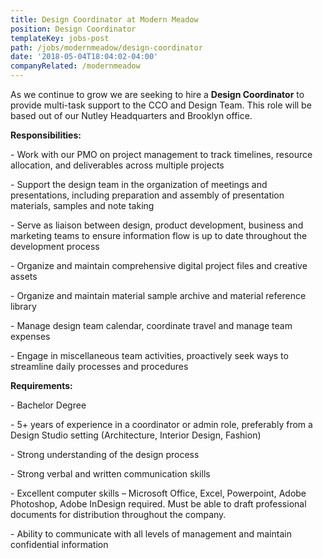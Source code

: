 ```yaml
---
title: Design Coordinator at Modern Meadow
position: Design Coordinator
templateKey: jobs-post
path: /jobs/modernmeadow/design-coordinator
date: '2018-05-04T18:04:02-04:00'
companyRelated: /modernmeadow
---
```

As we continue to grow we are seeking to hire a **Design Coordinator** to provide multi-task support to the CCO and Design Team.  This role will be based out of our Nutley Headquarters and Brooklyn office.

**Responsibilities:**

\- Work with our PMO on project management to track timelines, resource allocation, and deliverables across multiple projects

\- Support the design team in the organization of meetings and presentations, including preparation and assembly of presentation materials, samples and note taking

\- Serve as liaison between design, product development, business and marketing teams to ensure information flow is up to date throughout the development process

\- Organize and maintain comprehensive digital project files and creative assets

\- Organize and maintain material sample archive and material reference library

\- Manage design team calendar, coordinate travel and manage team expenses

\- Engage in miscellaneous team activities, proactively seek ways to streamline daily processes and procedures



**Requirements:**

\- Bachelor Degree

\- 5+ years of experience in a coordinator or admin role, preferably from a Design Studio setting (Architecture, Interior Design, Fashion)

\- Strong understanding of the design process

\- Strong verbal and written communication skills

\- Excellent computer skills – Microsoft Office, Excel, Powerpoint, Adobe Photoshop, Adobe InDesign required. Must be able to draft professional documents for distribution throughout the company.

\- Ability to communicate with all levels of management and maintain confidential information
